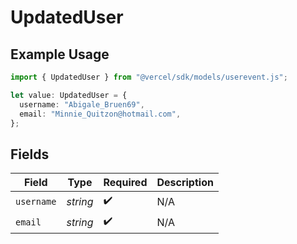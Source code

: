 # UpdatedUser

## Example Usage

```typescript
import { UpdatedUser } from "@vercel/sdk/models/userevent.js";

let value: UpdatedUser = {
  username: "Abigale_Bruen69",
  email: "Minnie_Quitzon@hotmail.com",
};
```

## Fields

| Field              | Type               | Required           | Description        |
| ------------------ | ------------------ | ------------------ | ------------------ |
| `username`         | *string*           | :heavy_check_mark: | N/A                |
| `email`            | *string*           | :heavy_check_mark: | N/A                |